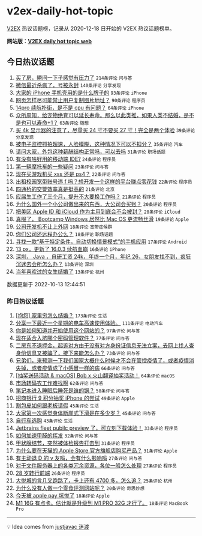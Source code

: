 # v2ex-daily-hot-topic

[V2EX](https://www.v2ex.com/) 热议话题榜，记录从 2020-12-18 日开始的 V2EX 热议话题榜单。

**网站版：[V2EX daily hot topic web](https://boojack.github.io/v2ex-daily-hot-topic-web/)**

## 今日热议话题

<!-- TODAY BEGIN -->

1. [买了房，瞬间一下子感觉有压力了](https://www.v2ex.com/t/886535) `214条评论` `问与答`
1. [微信最近杀疯了，号被永封](https://www.v2ex.com/t/886555) `140条评论` `分享发现`
1. [大家的 iPhone 手机壳用的是什么牌子的](https://www.v2ex.com/t/886614) `93条评论` `iPhone`
1. [网页怎样尽可能禁止用户复制图片地址？](https://www.v2ex.com/t/886546) `90条评论` `程序员`
1. [14pro 续航扑街，是不是 cpu 有问题？](https://www.v2ex.com/t/886566) `64条评论` `iPhone`
1. [众所周知，给宠物绝育可以延长寿命。那么以此类推，如果人类不结婚，是不是也可以寿命+1？](https://www.v2ex.com/t/886599) `63条评论` `随想`
1. [买 4k 显示器的注意了，尽量买 24 寸不要买 27 寸！完全是两个体验](https://www.v2ex.com/t/886674) `39条评论` `分享发现`
1. [被电子监控抓拍超速，人脸模糊，这种情况下可以不扣分？](https://www.v2ex.com/t/886607) `35条评论` `汽车`
1. [请问大家，外包这种薪酬结构正常吗，可以去吗](https://www.v2ex.com/t/886682) `31条评论` `职场话题`
1. [有没有啥好用的移动端 IDE?](https://www.v2ex.com/t/886628) `24条评论` `程序员`
1. [第一辆摩托车的一些疑问](https://www.v2ex.com/t/886670) `23条评论` `问与答`
1. [现在买游戏机买 xss 还是 ps4？](https://www.v2ex.com/t/886636) `22条评论` `问与答`
1. [出租校园宽带账号违 f 吗？想开发一个这样的平台赚点零花钱](https://www.v2ex.com/t/886568) `22条评论` `程序员`
1. [四通桥的交警效率真是挺高的](https://www.v2ex.com/t/886689) `21条评论` `北京`
1. [应届生工作了三个月，提升不大要换工作吗？](https://www.v2ex.com/t/886619) `21条评论` `程序员`
1. [为什么国外一个小公司做出来的东西，大公司会买账？](https://www.v2ex.com/t/886657) `20条评论` `程序员`
1. [把美区 Apple ID 和 iCloud 作为主用到底会不会被封？](https://www.v2ex.com/t/886656) `20条评论` `iCloud`
1. [真服了， Bootcamp Windows 居然比 Mac OS 更流畅丝滑](https://www.v2ex.com/t/886579) `19条评论` `Apple`
1. [公司开发机不让上外网](https://www.v2ex.com/t/886589) `18条评论` `宽带症候群`
1. [你们公司还远程办公么？](https://www.v2ex.com/t/886521) `18条评论` `职场话题`
1. [寻找一款“基于特定条件，自动切换情景模式”的手机应用](https://www.v2ex.com/t/886645) `17条评论` `Android`
1. [13 px，更新了 16.0.3 续航血崩](https://www.v2ex.com/t/886518) `16条评论` `iPhone`
1. [深圳， Java ，自研工资 24k，年终一个月，年纪 26，女朋友找不到，疯狂沉迷去会所怎么办？](https://www.v2ex.com/t/886733) `13条评论` `深圳`
1. [当年喜欢过的女生结婚了](https://www.v2ex.com/t/886720) `13条评论` `杭州`

数据更新于 2022-10-13 12:44:51

<!-- TODAY END -->

### 昨日热议话题

<!-- YESTERDAY BEGIN -->

1. [[抱怨] 家里穷怎么结婚？](https://www.v2ex.com/t/886397) `173条评论` `生活`
1. [分享一下最近一个星期的电车高速使用体验。](https://www.v2ex.com/t/886284) `111条评论` `电动汽车`
1. [你是如何知道并开始使用这个网站的？](https://www.v2ex.com/t/886237) `97条评论` `问与答`
1. [现在适合入坑哪个密码管理软件？](https://www.v2ex.com/t/886306) `77条评论` `问与答`
1. [二房东不退押金，起诉对方由于没有对方身份证信息无法立案，去网上找人查身份信息又被骗了，接下来能怎么办？](https://www.v2ex.com/t/886378) `73条评论` `问与答`
1. [兄弟们，来预测一下我们国家大概什么时候才不会在管控疫情了，或者疫情消失掉，或者疫情成了小感冒一样的病](https://www.v2ex.com/t/886244) `66条评论` `问与答`
1. [[抽奖送码活动 & macOS] Bob x 火山翻译抽奖活动！](https://www.v2ex.com/t/886485) `64条评论` `macOS`
1. [市场转码农工作难找啊](https://www.v2ex.com/t/886374) `62条评论` `问与答`
1. [笔记本进入睡眠后睡死是谁的锅？](https://www.v2ex.com/t/886340) `58条评论` `问与答`
1. [招商银行 9 积分抽奖 iPhone 的尝试](https://www.v2ex.com/t/886247) `49条评论` `Apple`
1. [割包皮如何跟老板请假](https://www.v2ex.com/t/886419) `45条评论` `生活`
1. [大家第一次感觉身体断崖式下滑是在多少岁？](https://www.v2ex.com/t/886246) `45条评论` `问与答`
1. [自行车选购](https://www.v2ex.com/t/886409) `43条评论` `生活`
1. [Jetbrains fleet pubilc preview 了，可立刻下载体验！](https://www.v2ex.com/t/886447) `33条评论` `程序员`
1. [如何加速甲醛的挥发](https://www.v2ex.com/t/886393) `32条评论` `问与答`
1. [甲状腺结节，突然被体检报告打击到](https://www.v2ex.com/t/886441) `31条评论` `程序员`
1. [为什么要在天猫的 Apple Store 官方旗舰店购买产品？](https://www.v2ex.com/t/886407) `31条评论` `Apple`
1. [有主动退 D 的 v 友吗，会有什么影响吗](https://www.v2ex.com/t/886448) `27条评论` `问与答`
1. [对于文件服务器上的各类冗余资源，各位一般怎么处理](https://www.v2ex.com/t/886398) `27条评论` `程序员`
1. [28 岁转行前端](https://www.v2ex.com/t/886417) `26条评论` `程序员`
1. [大悦城的言几又跑路了，卡上还有 4700 多，怎么追？](https://www.v2ex.com/t/886233) `25条评论` `杭州`
1. [为什么没有人做一个零食评测网站呢？](https://www.v2ex.com/t/886454) `20条评论` `奇思妙想`
1. [今天被 apple pay 坑惨了](https://www.v2ex.com/t/886487) `18条评论` `Apple`
1. [M1 16G 有点卡。估计就是升级到 M1 PRO 32G 才行了。](https://www.v2ex.com/t/886415) `18条评论` `MacBook Pro`

<!-- YESTERDAY END -->

---

💡 Idea comes from [justjavac 迷渡](https://github.com/justjavac/)
